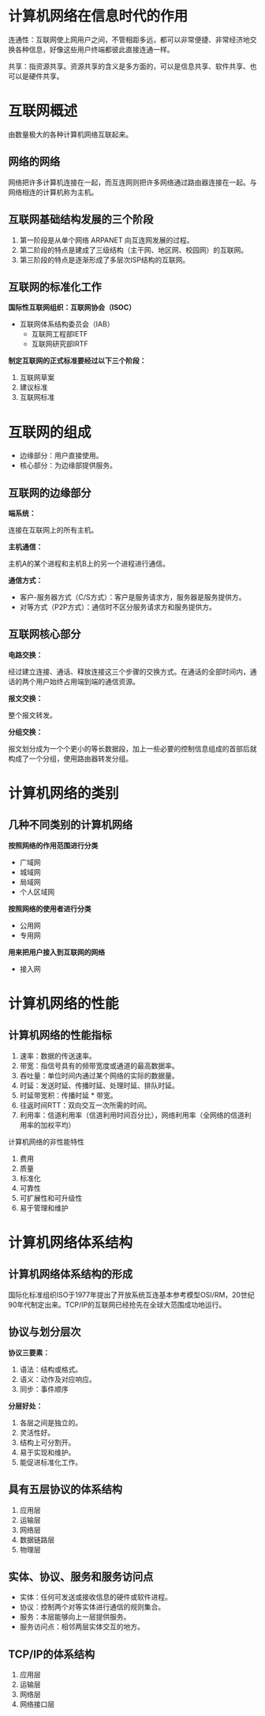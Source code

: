 # 计算机网络在信息时代的作用

连通性：互联网使上网用户之间，不管相距多远，都可以非常便捷、非常经济地交换各种信息，好像这些用户终端都彼此直接连通一样。

共享：指资源共享。资源共享的含义是多方面的，可以是信息共享、软件共享、也可以是硬件共享。

# 互联网概述

由数量极大的各种计算机网络互联起来。

## 网络的网络

网络把许多计算机连接在一起，而互连网则把许多网络通过路由器连接在一起。与网络相连的计算机称为主机。

## 互联网基础结构发展的三个阶段

1. 第一阶段是从单个网络 ARPANET 向互连网发展的过程。
2. 第二阶段的特点是建成了三级结构（主干网、地区网、校园网）的互联网。
3. 第三阶段的特点是逐渐形成了多层次ISP结构的互联网。

## 互联网的标准化工作

**国际性互联网组织：互联网协会（ISOC）**

- 互联网体系结构委员会（IAB）
  - 互联网工程部IETF
  - 互联网研究部IRTF

**制定互联网的正式标准要经过以下三个阶段：**

1. 互联网草案
2. 建议标准
3. 互联网标准

# 互联网的组成

- 边缘部分：用户直接使用。
- 核心部分：为边缘部提供服务。

## 互联网的边缘部分

**端系统：**

连接在互联网上的所有主机。

**主机通信：**

主机A的某个进程和主机B上的另一个进程进行通信。

**通信方式：**

- 客户-服务器方式（C/S方式）：客户是服务请求方，服务器是服务提供方。
- 对等方式（P2P方式）：通信时不区分服务请求方和服务提供方。

## 互联网核心部分

**电路交换：**

经过建立连接、通话、释放连接这三个步骤的交换方式。在通话的全部时间内，通话的两个用户始终占用端到端的通信资源。

**报文交换：**

整个报文转发。

**分组交换：**

报文划分成为一个个更小的等长数据段，加上一些必要的控制信息组成的首部后就构成了一个分组，使用路由器转发分组。

# 计算机网络的类别

## 几种不同类别的计算机网络

**按照网络的作用范围进行分类**

- 广域网
- 城域网
- 局域网
- 个人区域网

**按照网络的使用者进行分类**

- 公用网
- 专用网

**用来把用户接入到互联网的网络**

- 接入网

# 计算机网络的性能

## 计算机网络的性能指标

1. 速率：数据的传送速率。
2. 带宽：指信号具有的频带宽度或通道的最高数据率。
3. 吞吐量：单位时间内通过某个网络的实际的数据量。
4. 时延：发送时延、传播时延、处理时延、排队时延。
5. 时延带宽积：传播时延 * 带宽。
6. 往返时间RTT：双向交互一次所需的时间。
7. 利用率：信道利用率（信道利用时间百分比），网络利用率（全网络的信道利用率的加权平均）

计算机网络的非性能特性

1. 费用
2. 质量
3. 标准化
4. 可靠性
5. 可扩展性和可升级性
6. 易于管理和维护

# 计算机网络体系结构

## 计算机网络体系结构的形成

国际化标准组织ISO于1977年提出了开放系统互连基本参考模型OSI/RM，20世纪90年代制定出来。TCP/IP的互联网已经抢先在全球大范围成功地运行。

## 协议与划分层次

**协议三要素：**

1. 语法：结构或格式。
2. 语义：动作及对应响应。
3. 同步：事件顺序

**分层好处：**

1. 各层之间是独立的。
2. 灵活性好。
3. 结构上可分割开。
4. 易于实现和维护。
5. 能促进标准化工作。

## 具有五层协议的体系结构

1. 应用层
2. 运输层
3. 网络层
4. 数据链路层
5. 物理层

## 实体、协议、服务和服务访问点

- 实体：任何可发送或接收信息的硬件或软件进程。
- 协议：控制两个对等实体进行通信的规则集合。
- 服务：本层能够向上一层提供服务。
- 服务访问点：相邻两层实体交互的地方。

## TCP/IP的体系结构

1. 应用层
2. 运输层
3. 网络层
4. 网络接口层

